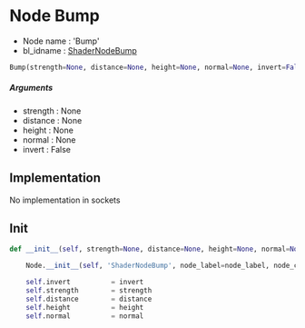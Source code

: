 # Node Bump

- Node name : 'Bump'
- bl_idname : [ShaderNodeBump](https://docs.blender.org/api/current/bpy.types.ShaderNodeBump.html)


``` python
Bump(strength=None, distance=None, height=None, normal=None, invert=False, node_label=None, node_color=None)
```
##### Arguments

- strength : None
- distance : None
- height : None
- normal : None
- invert : False

## Implementation

No implementation in sockets

## Init

``` python
def __init__(self, strength=None, distance=None, height=None, normal=None, invert=False, node_label=None, node_color=None):

    Node.__init__(self, 'ShaderNodeBump', node_label=node_label, node_color=node_color)

    self.invert          = invert
    self.strength        = strength
    self.distance        = distance
    self.height          = height
    self.normal          = normal
```
